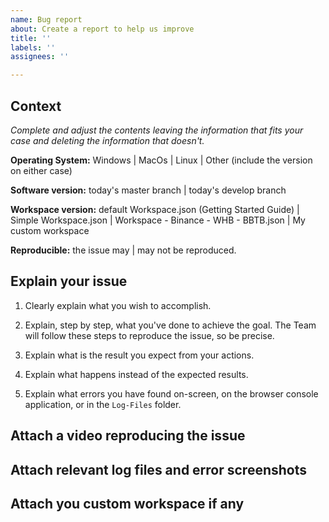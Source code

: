 ```yaml
---
name: Bug report
about: Create a report to help us improve
title: ''
labels: ''
assignees: ''

---
```


## Context

*Complete and adjust the contents leaving the information that fits your case and deleting the information that doesn't.*

**Operating System:** Windows | MacOs | Linux | Other (include the version on either case)

**Software version:** today's master branch | today's develop branch 

**Workspace version:** default Workspace.json (Getting Started Guide) | Simple Workspace.json | Workspace - Binance - WHB - BBTB.json | My custom workspace 

**Reproducible:** the issue may | may not be reproduced.

## Explain your issue

1. Clearly explain what you wish to accomplish.

2. Explain, step by step, what you've done to achieve the goal. The Team will follow these steps to reproduce the issue, so be precise.

3. Explain what is the result you expect from your actions.

4. Explain what happens instead of the expected results.

5. Explain what errors you have found on-screen, on the browser console application, or in the ```Log-Files``` folder.

## Attach a video reproducing the issue

## Attach relevant log files and error screenshots

## Attach you custom workspace if any
